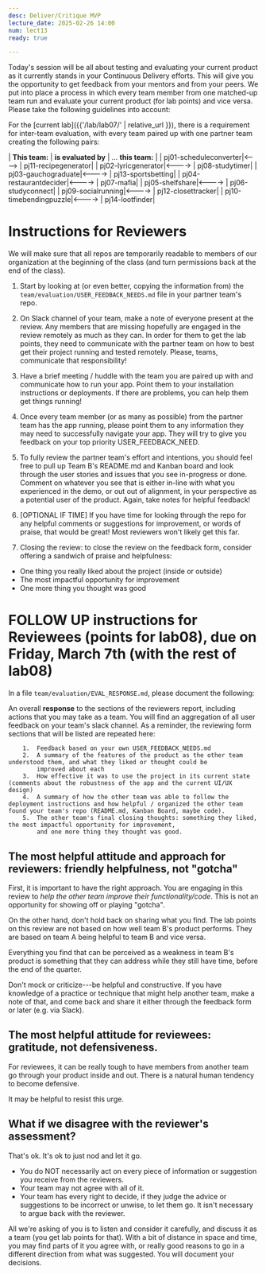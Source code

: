 ```yaml
---
desc: Deliver/Critique MVP
lecture_date: 2025-02-26 14:00
num: lect13
ready: true

---
```


<div style="display:none">
https://ucsb-cs148.github.io/w25/lect/lect13/
</div>

Today's session will be all about testing and evaluating your current product as it currently stands in your Continuous Delivery efforts. This will give you the opportunity to get feedback from your mentors and from your peers. We put into place a process in which every team member from one matched-up team run and evaluate your current product (for lab points) and vice versa. Please take the following guidelines into account: 

For the [current lab]({{'/lab/lab07/' | relative_url }}), there is a requirement for inter-team evaluation, with every team paired up with one partner team creating the following pairs: 


| **This team:**   | **is evaluated by** | ... **this team:** |
| pj01-scheduleconverter|<----> | pj11-recipegenerator|
| pj02-lyricgenerator|<----> | pj08-studytimer|
| pj03-gauchograduate|<----> | pj13-sportsbetting|
| pj04-restaurantdecider|<----> | pj07-mafia|
| pj05-shelfshare|<----> | pj06-studyconnect|
| pj09-socialrunning|<----> | pj12-closettracker|
| pj10-timebendingpuzzle|<----> | pj14-lootfinder|

# Instructions for Reviewers

We will make sure that all repos are temporarily readable to members of our organization at the beginning of the class (and turn permissions back at the end of the class). 

1. Start by looking at (or even better, copying the information from) the `team/evaluation/USER_FEEDBACK_NEEDS.md` file in your partner team's repo. 

2.  On Slack channel of your team, make a note of everyone present at the review.  Any members that are missing hopefully are engaged in the review remotely as much as they can. In order for them to get the lab points, they need to communicate with the partner team on how to best get their project running and tested remotely. Please, teams, communicate that responsibility! 
    
3.  Have a brief meeting / huddle with the team you are paired up with and communicate how to run your app. Point them to your installation instructions or deployments. If there are problems, you can help them get things running! 

4.  Once every team member (or as many as possible) from the partner team has the app running, please point them to any information they may need to successfully navigate your app. They will try to give you feedback on your top priority USER_FEEDBACK_NEED. 
     
5.  To fully review the partner team's effort and intentions, you should feel free to pull up Team B's README.md and Kanban board and look through the user stories and issues that you see in-progress or done. Comment on whatever you see that is either in-line with what you experienced in the demo, or out out of alignment, in your perspective as a potential user of the product.  Again, take notes for helpful feedback! 
    
6.  [OPTIONAL IF TIME] If you have time for looking through the repo for any helpful comments or suggestions for improvement, or words of praise, that would be great!  Most reviewers won't likely get this far.    
    
7.  Closing the review: to close the review on the feedback form, consider offering a sandwich of praise and helpfulness:
   * One thing you really liked about the project (inside or outside)
   * The most impactful opportunity for improvement
   * One more thing you thought was good


# FOLLOW UP instructions for Reviewees (**points for lab08**), due on Friday, March 7th (with the rest of lab08)

In a file `team/evaluation/EVAL_RESPONSE.md`, please document the following:  

An overall **response** to the sections of the reviewers report, including actions that you may take as a team.
       You will find an aggregation of all user feedback on your team's slack channel. 
       As a reminder, the reviewing form sections that will be listed are repeated here: 
       
        1.  Feedback based on your own USER_FEEDBACK_NEEDS.md
        2.  A summary of the features of the product as the other team understood them, and what they liked or thought could be
            improved about each
        3.  How effective it was to use the project in its current state (comments about the robustness of the app and the current UI/UX design)
        4.  A summary of how the other team was able to follow the deployment instructions and how helpful / organized the other team found your team's repo (README.md, Kanban Board, maybe code).
        5.  The other team's final closing thoughts: something they liked, the most impactful opportunity for improvement,
            and one more thing they thought was good.



##  The most helpful attitude and approach for reviewers: friendly helpfulness, not "gotcha"

First, it is important to have the right approach.  You are engaging in this review to *help the other team improve their functionality/code*.  This is not an opportunity for showing off or playing "gotcha".  

On the other hand, don't hold back on sharing what you find.  The lab points on this review are not based on how well team B's product performs. They are based on team A being helpful to team B and vice versa.     

Everything you find that can be perceived as a weakness in team B's product is something that they can address while they still have time, before the end of the quarter.

Don't mock or criticize---be helpful and constructive.   If you have knowledge of a practice or technique that might help another team, make a note of that, and come back and share it either through the feedback form or later (e.g. via Slack).

## The most helpful attitude for reviewees: gratitude, not defensiveness.

For reviewees, it can be really tough to have members from another team go through your product inside and out.  There is a natural human tendency to become defensive.

It may be helpful to resist this urge.

## What if we disagree with the reviewer's assessment?

That's ok.  It's ok to just nod and let it go.

* You do NOT necessarily act on every piece of information or suggestion you receive from the reviewers.  
* Your team may not agree with all of it.  
* Your team has every right to decide, if they judge the advice or suggestions to be incorrect or unwise, to let them go.  It isn't necessary to argue back with the reviewer. 

All we're asking of you is to listen and consider it carefully, and discuss it as a team (you get lab points for that).  With a bit of distance in space and time, you may find parts of it you agree with, or really good reasons to go in a different direction from what was suggested. You will document your decisions. 